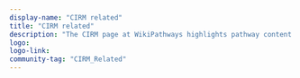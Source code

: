 ```yaml
---
display-name: "CIRM related"
title: "CIRM related"
description: "The CIRM page at WikiPathways highlights pathway content contributed and maintained by the stem cell research community."
logo: 
logo-link: 
community-tag: "CIRM_Related"
---
```

